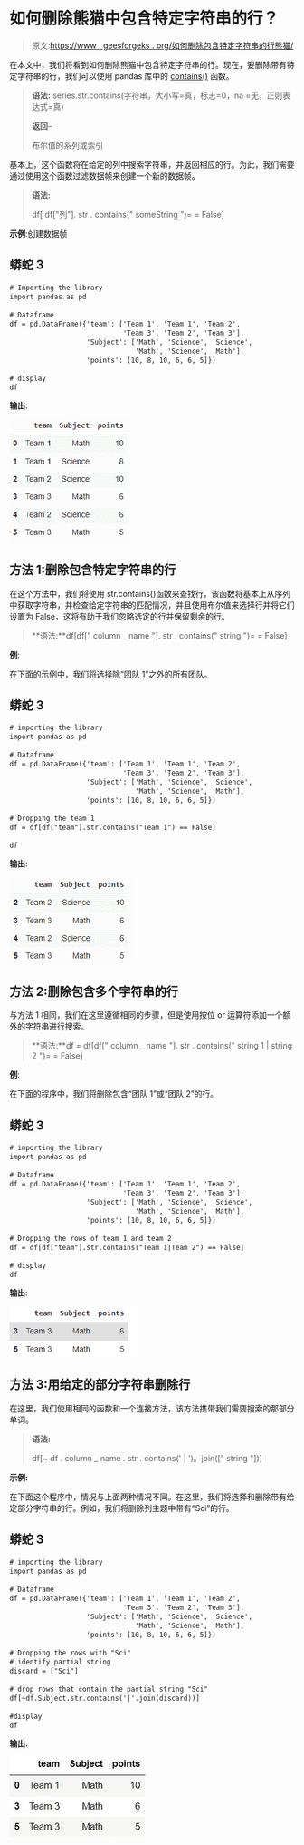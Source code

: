 # 如何删除熊猫中包含特定字符串的行？

> 原文:[https://www . geesforgeks . org/如何删除包含特定字符串的行熊猫/](https://www.geeksforgeeks.org/how-to-drop-rows-that-contain-a-specific-string-in-pandas/)

在本文中，我们将看到如何删除熊猫中包含特定字符串的行。现在，要删除带有特定字符串的行，我们可以使用 pandas 库中的 [contains()](https://www.geeksforgeeks.org/python-pandas-series-str-contains/) 函数。

> **语法:** series.str.contains(字符串，大小写=真，标志=0，na =无，正则表达式=真)
> 
> **返回**–
> 
> 布尔值的系列或索引

基本上，这个函数将在给定的列中搜索字符串，并返回相应的行。为此，我们需要通过使用这个函数过滤数据帧来创建一个新的数据帧。

> **语法:**
> 
> df[ df["列"]. str . contains(" someString ")= = False]

**示例**:创建数据帧

## 蟒蛇 3

```
# Importing the library
import pandas as pd

# Dataframe
df = pd.DataFrame({'team': ['Team 1', 'Team 1', 'Team 2',
                            'Team 3', 'Team 2', 'Team 3'],
                   'Subject': ['Math', 'Science', 'Science',
                               'Math', 'Science', 'Math'],
                   'points': [10, 8, 10, 6, 6, 5]})

# display
df
```

**输出**:

![](img/e3b5482c7f8d9b59530ddc2ac96fb4f8.png)

## 方法 1:删除包含特定字符串的行

在这个方法中，我们将使用 str.contains()函数来查找行，该函数将基本上从序列中获取字符串，并检查给定字符串的匹配情况，并且使用布尔值来选择行并将它们设置为 False，这将有助于我们忽略选定的行并保留剩余的行。

> **语法:**df[df[" column _ name "]. str . contains(" string ")= = False]

**例**:

在下面的示例中，我们将选择除“团队 1”之外的所有团队。

## 蟒蛇 3

```
# importing the library
import pandas as pd

# Dataframe
df = pd.DataFrame({'team': ['Team 1', 'Team 1', 'Team 2',
                            'Team 3', 'Team 2', 'Team 3'],
                   'Subject': ['Math', 'Science', 'Science', 
                               'Math', 'Science', 'Math'],
                   'points': [10, 8, 10, 6, 6, 5]})

# Dropping the team 1
df = df[df["team"].str.contains("Team 1") == False]

df
```

**输出**:

![](img/f19d780dbea4203d45840714e5f2932a.png)

## 方法 2:删除包含多个字符串的行

与方法 1 相同，我们在这里遵循相同的步骤，但是使用按位 or 运算符添加一个额外的字符串进行搜索。

> **语法:**df = df[df[" column _ name "]. str . contains(" string 1 | string 2 ")= = False]

**例**:

在下面的程序中，我们将删除包含“团队 1”或“团队 2”的行。

## 蟒蛇 3

```
# importing the library
import pandas as pd

# Dataframe
df = pd.DataFrame({'team': ['Team 1', 'Team 1', 'Team 2', 
                            'Team 3', 'Team 2', 'Team 3'],
                   'Subject': ['Math', 'Science', 'Science', 
                               'Math', 'Science', 'Math'],
                   'points': [10, 8, 10, 6, 6, 5]})

# Dropping the rows of team 1 and team 2
df = df[df["team"].str.contains("Team 1|Team 2") == False]

# display
df
```

**输出**:

![](img/897d7fcc5af3c8b68332b3c5da552e3b.png)

## 方法 3:用给定的部分字符串删除行

在这里，我们使用相同的函数和一个连接方法，该方法携带我们需要搜索的那部分单词。

> **语法:**
> 
> df[~ df . column _ name . str . contains(' | ')。join([" string "])]

**示例:**

在下面这个程序中，情况与上面两种情况不同。在这里，我们将选择和删除带有给定部分字符串的行。例如，我们将删除列主题中带有“Sci”的行。

## 蟒蛇 3

```
# importing the library
import pandas as pd

# Dataframe
df = pd.DataFrame({'team': ['Team 1', 'Team 1', 'Team 2', 
                            'Team 3', 'Team 2', 'Team 3'],
                   'Subject': ['Math', 'Science', 'Science',
                               'Math', 'Science', 'Math'],
                   'points': [10, 8, 10, 6, 6, 5]})

# Dropping the rows with "Sci"
# identify partial string
discard = ["Sci"]

# drop rows that contain the partial string "Sci"
df[~df.Subject.str.contains('|'.join(discard))]

#display
df
```

**输出:**

![](img/aacaafafe867e4b919adf6d7a7ed663a.png)